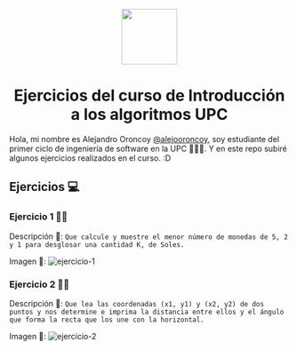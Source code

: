 <p  align="center">
  <img src="https://upload.wikimedia.org/wikipedia/commons/f/fc/UPC_logo_transparente.png" width="100" />
  <h1 align="center">Ejercicios del curso de Introducción a los algoritmos UPC</h1>
</p>

Hola, mi nombre es Alejandro Oroncoy [@alejooroncoy](https://github.com/alejooroncoy), soy estudiante del primer ciclo de ingeniería de software en la UPC 👨‍💻✨. Y en este repo subiré algunos ejercicios realizados en el curso. :D

## Ejercicios 💻

### Ejercicio 1 👨‍💻

  Descripción 🧾: `Que calcule y muestre el menor número de monedas de 5, 2 y 1 para desglosar una cantidad K, de Soles.`

  Imagen 📸: 
  ![ejercicio-1](https://i.postimg.cc/jRJyz65g/ejercicio1.jpg?dl=1)

### Ejercicio 2 👨‍💻
  
  Descripción 🧾: `Que lea las coordenadas (x1, y1) y (x2, y2) de dos puntos y nos determine e imprima la distancia entre ellos y
el ángulo que forma la recta que los une con la horizontal.`

  Imagen 📸:
  ![ejercicio-2](https://i.postimg.cc/SRkB3z2Q/ejercicio-2.jpg?dl=1)
